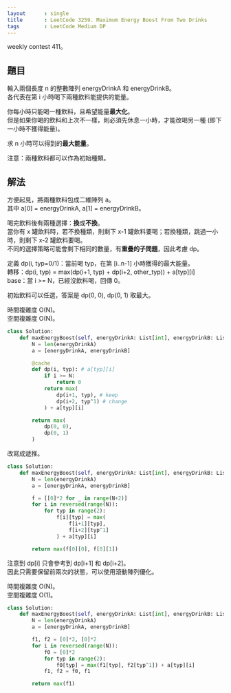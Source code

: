 ```yaml
---
layout      : single
title       : LeetCode 3259. Maximum Energy Boost From Two Drinks
tags        : LeetCode Medium DP
---
```

weekly contest 411。  

## 題目

輸入兩個長度 n 的整數陣列 energyDrinkA 和 energyDrinkB。  
各代表在第 i 小時喝下兩種飲料能提供的能量。  

你每小時只能喝一種飲料，且希望能量**最大化**。  
但是如果你喝的飲料和上次不一樣，則必須先休息一小時，才能改喝另一種 (即下一小時不獲得能量)。  

求 n 小時可以得到的**最大能量**。  

注意：兩種飲料都可以作為初始種類。  

## 解法

方便起見，將兩種飲料包成二維陣列 a。  
其中 a[0] = energyDrinkA, a[1] = energyDrinkB。  

喝完飲料後有兩種選擇：**換**或**不換**。  
當你有 x 罐飲料時，若不換種類，則剩下 x-1 罐飲料要喝；若換種類，跳過一小時，則剩下 x-2 罐飲料要喝。  
不同的選擇策略可能會剩下相同的數量，有**重疊的子問題**，因此考慮 dp。  

定義 dp(i, typ=0/1)：當前喝 typ，在第 [i..n-1] 小時獲得的最大能量。  
轉移：dp(i, typ) = max(dp(i+1, typ) + dp(i+2, other_typ)) + a[typ][i]  
base：當 i >= N，已經沒飲料喝，回傳 0。  

初始飲料可以任選，答案是 dp(0, 0), dp(0, 1) 取最大。  

時間複雜度 O(N)。  
空間複雜度 O(N)。  

```python
class Solution:
    def maxEnergyBoost(self, energyDrinkA: List[int], energyDrinkB: List[int]) -> int:
        N = len(energyDrinkA)
        a = [energyDrinkA, energyDrinkB]

        @cache
        def dp(i, typ): # a[typ][i]
            if i >= N:
                return 0
            return max(
                dp(i+1, typ), # keep
                dp(i+2, typ^1) # change
            ) + a[typ][i]

        return max(
            dp(0, 0),
            dp(0, 1)
        )
```

改寫成遞推。  

```python
class Solution:
    def maxEnergyBoost(self, energyDrinkA: List[int], energyDrinkB: List[int]) -> int:
        N = len(energyDrinkA)
        a = [energyDrinkA, energyDrinkB]

        f = [[0]*2 for _ in range(N+2)]
        for i in reversed(range(N)):
            for typ in range(2):
                f[i][typ] = max(
                    f[i+1][typ],
                    f[i+2][typ^1]
                ) + a[typ][i]

        return max(f[0][0], f[0][1])
```

注意到 dp[i] 只會參考到 dp[i+1] 和 dp[i+2]。  
因此只需要保留前兩次的狀態，可以使用滾動陣列優化。  

時間複雜度 O(N)。  
空間複雜度 O(1)。  

```python
class Solution:
    def maxEnergyBoost(self, energyDrinkA: List[int], energyDrinkB: List[int]) -> int:
        N = len(energyDrinkA)
        a = [energyDrinkA, energyDrinkB]

        f1, f2 = [0]*2, [0]*2
        for i in reversed(range(N)):
            f0 = [0]*2
            for typ in range(2):
                f0[typ] = max(f1[typ], f2[typ^1]) + a[typ][i]
            f1, f2 = f0, f1

        return max(f1)
```
